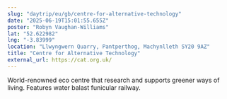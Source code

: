 ```yaml
---
slug: "daytrip/eu/gb/centre-for-alternative-technology"
date: "2025-06-19T15:01:55.655Z"
poster: "Robyn Vaughan-Williams"
lat: "52.622982"
lng: "-3.83999"
location: "Llwyngwern Quarry, Pantperthog, Machynlleth SY20 9AZ"
title: "Centre for Alternative Technology"
external_url: https://cat.org.uk/
---
```

World-renowned eco centre that research and supports greener ways of living. Features water balast funicular railway.